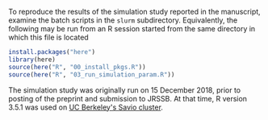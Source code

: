 To reproduce the results of the simulation study reported in the manuscript,
examine the batch scripts in the `slurm` subdirectory. Equivalently, the
following may be run from an R session started from the same directory in which
this file is located

```r
install.packages("here")
library(here)
source(here("R", "00_install_pkgs.R"))
source(here("R", "03_run_simulation_param.R"))
```

The simulation study was originally run on 15 December 2018, prior to posting of
the preprint and submission to JRSSB. At that time, R version 3.5.1 was used on
[UC Berkeley's Savio
cluster](https://research-it.berkeley.edu/services/high-performance-computing/system-overview).
